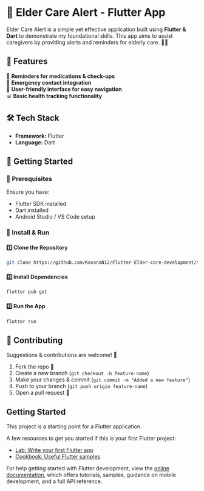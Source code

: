 # 🏥 Elder Care Alert - Flutter App  

Elder Care Alert is a simple yet effective application built using **Flutter & Dart** to demonstrate my foundational skills. This app aims to assist caregivers by providing alerts and reminders for elderly care. 🏡✨  

## 🌟 Features  
🔔 **Reminders for medications & check-ups**  
📍 **Emergency contact integration**  
📱 **User-friendly interface for easy navigation**  
📊 **Basic health tracking functionality**  

## 🛠 Tech Stack  
- **Framework:** Flutter  
- **Language:** Dart    

## 🚀 Getting Started  
### 📌 Prerequisites  
Ensure you have:  
- Flutter SDK installed  
- Dart installed  
- Android Studio / VS Code setup  

### 🔽 Install & Run  
#### 1️⃣ Clone the Repository  
```sh
git clone https://github.com/KavanaN12/Flutter-Elder-care-development/tree/main
```

#### 2️⃣ Install Dependencies  
```sh
flutter pub get
```

#### 3️⃣ Run the App  
```sh
flutter run
```

## 🤝 Contributing  
Suggestions & contributions are welcome! 🎉  
1. Fork the repo 🍴  
2. Create a new branch (`git checkout -b feature-name`)  
3. Make your changes & commit (`git commit -m "Added a new feature"`)  
4. Push to your branch (`git push origin feature-name`)  
5. Open a pull request 🚀  

## Getting Started

This project is a starting point for a Flutter application.

A few resources to get you started if this is your first Flutter project:

- [Lab: Write your first Flutter app](https://docs.flutter.dev/get-started/codelab)
- [Cookbook: Useful Flutter samples](https://docs.flutter.dev/cookbook)

For help getting started with Flutter development, view the
[online documentation](https://docs.flutter.dev/), which offers tutorials,
samples, guidance on mobile development, and a full API reference.
